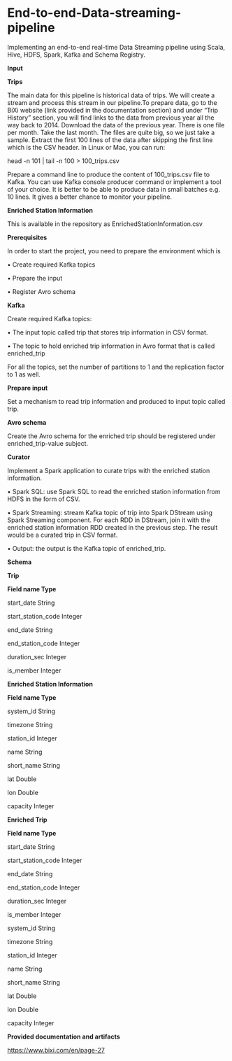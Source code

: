 # End-to-end-Data-streaming-pipeline
Implementing an end-to-end real-time Data Streaming pipeline using Scala, Hive, HDFS, Spark, Kafka and Schema Registry.

**Input**

**Trips**

The main data for this pipeline is historical data of trips. We will create a stream and process this stream
in our pipeline.To prepare data, go to the BiXi website (link provided in the documentation section) and under “Trip
History” section, you will find links to the data from previous year all the way back to 2014. Download
the data of the previous year. There is one file per month. Take the last month. The files are quite big, so
we just take a sample. Extract the first 100 lines of the data after skipping the first line which is the CSV
header. In Linux or Mac, you can run:

head -n 101 <filename> | tail -n 100 > 100_trips.csv

Prepare a command line to produce the content of 100_trips.csv file to Kafka. You can use Kafka console
producer command or implement a tool of your choice. It is better to be able to produce data in small
batches e.g. 10 lines. It gives a better chance to monitor your pipeline.

**Enriched Station Information**

This is available in the repository as EnrichedStationInformation.csv

**Prerequisites**

In order to start the project, you need to prepare the environment which is

• Create required Kafka topics

• Prepare the input

• Register Avro schema

**Kafka**

Create required Kafka topics:

• The input topic called trip that stores trip information in CSV format.

• The topic to hold enriched trip information in Avro format that is called enriched_trip

For all the topics, set the number of partitions to 1 and the replication factor to 1 as well.

**Prepare input**

Set a mechanism to read trip information and produced to input topic called trip.

**Avro schema**

Create the Avro schema for the enriched trip should be registered under enriched_trip-value subject.

**Curator**

Implement a Spark application to curate trips with the enriched station information.

• Spark SQL: use Spark SQL to read the enriched station information from HDFS in the form of CSV.

• Spark Streaming: stream Kafka topic of trip into Spark DStream using Spark Streaming
component. For each RDD in DStream, join it with the enriched station information RDD
created in the previous step. The result would be a curated trip in CSV format.

• Output: the output is the Kafka topic of enriched_trip.

**Schema**

**Trip**

**Field name Type**

start_date String

start_station_code Integer

end_date String

end_station_code Integer

duration_sec Integer

is_member Integer

**Enriched Station Information**

**Field name Type**

system_id String

timezone String

station_id Integer

name String

short_name String

lat Double

lon Double

capacity Integer

**Enriched Trip**

**Field name Type**

start_date String

start_station_code Integer

end_date String

end_station_code Integer

duration_sec Integer

is_member Integer

system_id String

timezone String

station_id Integer

name String

short_name String

lat Double

lon Double

capacity Integer

**Provided documentation and artifacts**

https://www.bixi.com/en/page-27
